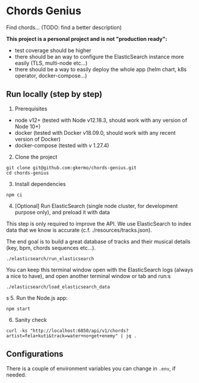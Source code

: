 # Chords Genius

Find chords... (TODO: find a better description)

**This project is a personal project and is not "production ready":**
- test coverage should be higher
- there should be an way to configure the ElasticSearch instance more easily (TLS, multi-node etc...) 
- there should be a way to easily deploy the whole app (helm chart, k8s operator, docker-compose...)

## Run locally (step by step)

1. Prerequisites

- node v12+ (tested with Node v12.18.3, should work with any version of Node 10+)
- docker (tested with Docker v18.09.0, should work with any recent version of Docker)
- docker-compose (tested with v 1.27.4)

2. Clone the project

```
git clone git@github.com:gkermo/chords-genius.git
cd chords-genius
```

3. Install dependencies

```shell
npm ci
```

4. [Optional] Run ElasticSearch (single node cluster, for development purpose only), and preload it with data

This step is only required to improve the API. We use ElasticSearch to index data that we know is accurate (c.f. ./resources/tracks.json).

The end goal is to build a great database of tracks and their musical details (key, bpm, chords sequences etc...).

```shell
./elasticsearch/run_elasticsearch
```

You can keep this terminal window open with the ElasticSearch logs (always a nice to have), and open another terminal window or tab and run:s

```
./elasticsearch/load_elasticsearch_data
```
s
5. Run the Node.js app:


```shell
npm start
```

6. Sanity check

```shell
curl -ks "http://localhost:6850/api/v1/chords?artist=fela+kuti&track=water+no+get+enemy" | jq .
```

## Configurations

There is a couple of environment variables you can change in `.env`, if needed.